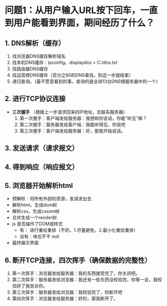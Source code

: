 # 问题1：从用户输入URL按下回车，一直到用户能看到界面，期间经历了什么？

## 1. DNS解析（缓存）

1. 找浏览器DNS缓存解析域名
2. 找本机DNS缓存：ipconfig、displaydns > C:/dns.txt
3. 找路由器DNS缓存
4. 找运营商DNS缓存（百分之80的DNS查找，到这一步就结束）
5. 递归查询。（最不愿意看到的事，查询的是全球13台DNS根服务器中的一个）

## 2. 进行TCP协议连接

- **三次握手** （根据上一步请求回来的IP地址，去联系服务器）
  1. 第一次握手：客户端发给服务器：我想和你说话，你能“听见”嘛？
  2. 第二次握手：服务器发给客户端：我能听得见，你说吧
  3. 第三次握手：客户端发给服务器：好，那我开始说话。

## 3. 发送请求（请求报文）

## 4. 得到响应（响应报文）

## 5. 浏览器开始解析html

- 预解析：将所有外部的资源，发请求出去
- 解析html，生成dom树
- 解析css，生成cssom树
- 合并生成一个render树
- js 是否操作了DOM或样式
  - 有： 进行重绘重排（不好。1.尽量避免，2.最小化重绘重排）
  - 没有：啥也不干 null
- 最终展示界面

## 6. 断开TCP连接，四次挥手（确保数据的完整性）

1. 第一次挥手：浏览器发给服务器：我的东西接受完了，你关闭吧。
2. 第二次挥手：服务器发给浏览器：我还有一些东西没校验完，你等一会，我校验好了我告诉你。
3. 第三次挥手：服务器发给浏览器：我校验完了，你断开吧
4. 第四次挥手：浏览器发给服务器：好的，那我断开了。

